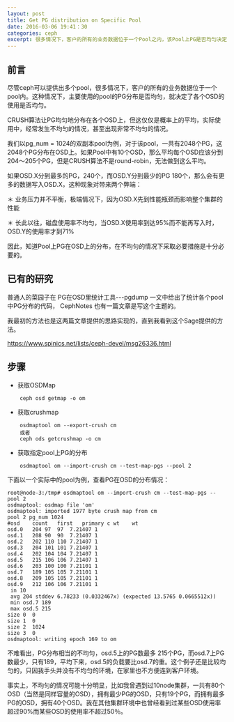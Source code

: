 ```yaml
---
layout: post
title: Get PG distribution on Specific Pool
date: 2016-03-06 19:41：30
categories: ceph
excerpt: 很多情况下，客户的所有的业务数据位于一个Pool之内，该Pool上PG是否均匀决定了OSD使用是否均匀。
---
```


前言
-----
尽管ceph可以提供出多个pool，很多情况下，客户的所有的业务数据位于一个pool内。这种情况下，主要使用的pool的PG分布是否均匀，就决定了各个OSD的使用是否均匀。

CRUSH算法让PG均匀地分布在各个OSD上，但这仅仅是概率上的平均，实际使用中，经常发生不均匀的情况，甚至出现非常不均匀的情况。

我们以pg_num = 1024的双副本pool为例，对于该pool，一共有2048个PG，这2048个PG分布在OSD上。如果Pool中有10个OSD，那么平均每个OSD应该分到204～205个PG，但是CRUSH算法不是round-robin，无法做到这么平均。

如果OSD.X分到最多的PG，240个，而OSD.Y分到最少的PG 180个，那么会有更多的数据写入OSD.X，这种现象对带来两个弊端：

＊ 业务压力并不平衡，极端情况下，因为OSD.X先到性能瓶颈而影响整个集群的性能

＊ 长此以往，磁盘使用率不均匀，当OSD.X使用率到达95%而不能再写入时，OSD.Y的使用率才到71%

因此，知道Pool上PG在OSD上的分布，在不均匀的情况下采取必要措施是十分必要的。




已有的研究
---------
普通人的菜园子在 PG在OSD里统计工具---pgdump 一文中给出了统计各个pool中PG分布的代码，
CephNotes 也有一篇文章是写这个主题的。

我最初的方法也是这两篇文章提供的思路实现的，直到我看到这个Sage提供的方法。

https://www.spinics.net/lists/ceph-devel/msg26336.html



步骤
------
* 获取OSDMap

```
	ceph osd getmap -o om    
```

* 获取crushmap

```
	osdmaptool om --export-crush cm 
	或者 
	ceph ods getcrushmap -o cm
```

* 获取指定pool上PG的分布

```
	osdmaptool om --import-crush cm --test-map-pgs --pool 2
```

下面以一个实际中的pool为例，查看PG在OSD的分布情况：

```
root@node-3:/tmp# osdmaptool om --import-crush cm --test-map-pgs --pool 2
osdmaptool: osdmap file 'om'
osdmaptool: imported 1977 byte crush map from cm
pool 2 pg_num 1024
#osd	count	first	primary	c wt	wt
osd.0	204	97	97	7.21407	1
osd.1	208	90	90	7.21407	1
osd.2	202	110	110	7.21407	1
osd.3	204	101	101	7.21407	1
osd.4	202	104	104	7.21407	1
osd.5	215	106	106	7.21407	1
osd.6	203	100	100	7.21101	1
osd.7	189	105	105	7.21101	1
osd.8	209	105	105	7.21101	1
osd.9	212	106	106	7.21101	1
 in 10
 avg 204 stddev 6.78233 (0.0332467x) (expected 13.5765 0.0665512x))
 min osd.7 189
 max osd.5 215
size 0	0
size 1	0
size 2	1024
size 3	0
osdmaptool: writing epoch 169 to om
```

不难看出，PG分布相当的不均匀，osd.5上的PG数最多 215个PG，而osd.7上PG数最少，只有189，平均下来，osd.5的负载要比osd.7的重。这个例子还是比较均匀的，只因我手头并没有不均匀的环境，在家里也不方便连到客户环境。

事实上，不均匀的情况可能十分明显，比如我曾遇到过10node集群，一共有80个OSD（当然是同样容量的OSD），拥有最少PG的OSD，只有19个PG，而拥有最多PG的OSD，拥有40个OSD。我在其他集群环境中也曾经看到过某些OSD使用率超过90%而某些OSD的使用率不超过50％。

